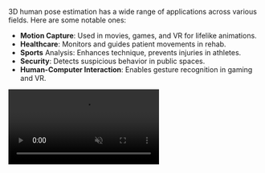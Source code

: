 



3D human pose estimation has a wide range of applications across various fields. Here are some notable ones:
- **Motion Capture**: Used in movies, games, and VR for lifelike animations.
- **Healthcare**: Monitors and guides patient movements in rehab.
- **Sports** Analysis: Enhances technique, prevents injuries in athletes.
- **Security**: Detects suspicious behavior in public spaces.
- **Human-Computer Interaction**: Enables gesture recognition in gaming and VR.

<!-- <iframe  src="/img/posts/mv_person.mp4" frameborder="0"> </iframe> -->
<video muted autoplay controls>
    <source src="/img/posts/mv_person_compressed.mp4" type="video/mp4">
</video>